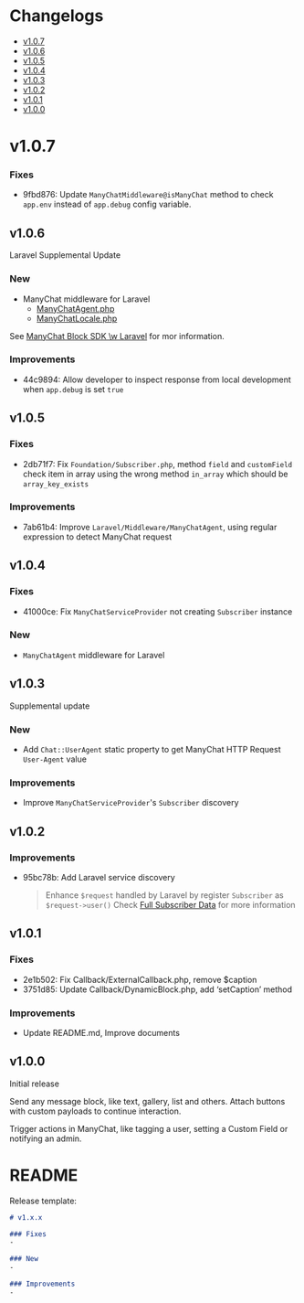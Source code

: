 # Changelogs
- [v1.0.7](#107)
- [v1.0.6](#v106)
- [v1.0.5](#v105)
- [v1.0.4](#v104)
- [v1.0.3](#v103)
- [v1.0.2](#v102)
- [v1.0.1](#v101)
- [v1.0.0](#v100)

<!-- v1.0.7 -->
# v1.0.7

### Fixes
- 9fbd876: Update `ManyChatMiddleware@isManyChat` method to check `app.env` instead of `app.debug` config variable.

<!-- v1.0.6 -->
## v1.0.6
Laravel Supplemental Update

### New
- ManyChat middleware for Laravel
  - [ManyChatAgent.php](https://github.com/socheatsok78/manychat-block-sdk/blob/v1.0.6/laravel/Middleware/ManyChatAgent.php)
  - [ManyChatLocale.php](https://github.com/socheatsok78/manychat-block-sdk/blob/v1.0.6/laravel/Middleware/ManyChatLocale.php)

See [ManyChat Block SDK \w Laravel](docs/Laravel.md) for mor information.

### Improvements
- 44c9894: Allow developer to inspect response from local development when  `app.debug` is set `true`

<!-- v1.0.5 -->
## v1.0.5

### Fixes
- 2db71f7: Fix `Foundation/Subscriber.php`, method `field` and `customField` check item in array using the wrong method `in_array` which should be `array_key_exists`

### Improvements
- 7ab61b4: Improve `Laravel/Middleware/ManyChatAgent`, using regular expression to detect ManyChat request

<!-- v1.0.4 -->
## v1.0.4

### Fixes
- 41000ce: Fix `ManyChatServiceProvider` not creating `Subscriber` instance

### New
- `ManyChatAgent` middleware for Laravel

<!-- v1.0.3 -->
## v1.0.3
Supplemental update

### New
- Add `Chat::UserAgent` static property to get ManyChat HTTP Request `User-Agent` value

### Improvements
- Improve `ManyChatServiceProvider`'s `Subscriber` discovery

<!-- v1.0.2 -->
## v1.0.2

### Improvements
- 95bc78b: Add Laravel service discovery
  > Enhance `$request` handled by Laravel by register `Subscriber` as `$request->user()`
  > Check [Full Subscriber Data](docs/FullSubscriberData.md) for more information

<!-- v1.0.1 -->
## v1.0.1

### Fixes
- 2e1b502: Fix Callback/ExternalCallback.php, remove $caption
- 3751d85: Update Callback/DynamicBlock.php, add ‘setCaption’ method

### Improvements
- Update README.md, Improve documents

<!-- v1.0.0 -->
## v1.0.0
Initial release

Send any message block, like text, gallery, list and others. Attach buttons with custom payloads to continue interaction.

Trigger actions in ManyChat, like tagging a user, setting a Custom Field or notifying an admin.

<!-- README -->
# README
Release template:

```md
# v1.x.x

### Fixes
-

### New
-

### Improvements
-
```
